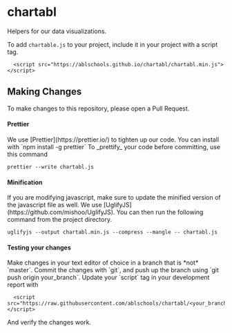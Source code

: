 # chartabl
Helpers for our data visualizations.

To add `chartable.js` to your project, include it in your project with a script tag.

```
  <script src="https://ablschools.github.io/chartabl/chartabl.min.js"></script>
```

<h2>Making Changes</h2>

To make changes to this repository, please open a Pull Request. 

<h4>Prettier</h4>
We use [Prettier](https://prettier.io/) to tighten up our code. You can install with `npm install -g prettier`
To _prettify_ your code before committing, use this command

```
prettier --write chartabl.js
```

<h4>Minification</h4>
If you are modifying javascript, make sure to update the minified version of the javascript file as well. 
We use [UglifyJS](https://github.com/mishoo/UglifyJS). You can then run the following command from the project directory.

```
uglifyjs --output chartabl.min.js --compress --mangle -- chartabl.js
```

<h4>Testing your changes</h4>
Make changes in your text editor of choice in a branch that is *not* `master`. Commit the changes with `git`, and push up the branch using `git push origin your_branch`. 
Update your `script` tag in your development report with

```
  <script src="https://raw.githubusercontent.com/ablschools/chartabl/<your_branch>/chartabl.min.js"></script>
```

And verify the changes work.
